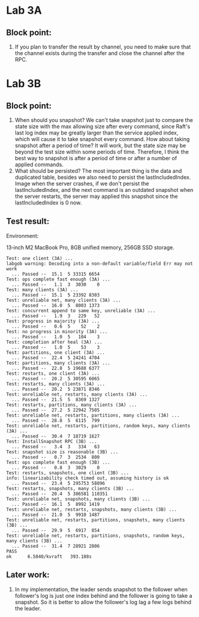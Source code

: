 # Lab 3A

## Block point:

1. If you plan to transfer the result by channel, you need to make sure that the channel exists during the transfer and close the channel after the RPC.

# Lab 3B

## Block point:

1. When should you snapshot?
   We can't take snapshot just to compare the state size with the max allowing size after every command, since Raft's last log index may be greatly larger than the service applied index, which will cause it to take snapshot every command. How about taking snapshot after a period of time? It will work, but the state size may be beyond the test size within some periods of time. Therefore, I think the best way to snapshot is after a period of time or after a number of applied commands.
2. What should be persisted?
   The most important thing is the data and duplicated table, besides we also need to persist the lastIncludedIndex. Image when the server crashes, if we don't persist the lastIncludedIndex, and the next command is an outdated snapshot when the server restarts, the server may applied this snapshot since the lastIncludedIndex is 0 now.

## Test result:

Environment:

13‑inch M2 MacBook Pro,  8GB unified memory,  256GB SSD storage.

```
Test: one client (3A) ...
labgob warning: Decoding into a non-default variable/field Err may not work
  ... Passed --  15.1  5 33315 6654
Test: ops complete fast enough (3A) ...
  ... Passed --   1.1  3  3030    0
Test: many clients (3A) ...
  ... Passed --  15.1  5 23392 8303
Test: unreliable net, many clients (3A) ...
  ... Passed --  16.0  5  8003 1373
Test: concurrent append to same key, unreliable (3A) ...
  ... Passed --   1.9  3   229   52
Test: progress in majority (3A) ...
  ... Passed --   0.6  5    52    2
Test: no progress in minority (3A) ...
  ... Passed --   1.0  5   104    3
Test: completion after heal (3A) ...
  ... Passed --   1.0  5    53    3
Test: partitions, one client (3A) ...
  ... Passed --  22.4  5 24241 4704
Test: partitions, many clients (3A) ...
  ... Passed --  22.8  5 19688 6377
Test: restarts, one client (3A) ...
  ... Passed --  20.2  5 30595 6065
Test: restarts, many clients (3A) ...
  ... Passed --  20.2  5 23871 8346
Test: unreliable net, restarts, many clients (3A) ...
  ... Passed --  21.5  5  8369 1327
Test: restarts, partitions, many clients (3A) ...
  ... Passed --  27.2  5 22942 7505
Test: unreliable net, restarts, partitions, many clients (3A) ...
  ... Passed --  28.8  5  6115  799
Test: unreliable net, restarts, partitions, random keys, many clients (3A) ...
  ... Passed --  30.4  7 18719 1627
Test: InstallSnapshot RPC (3B) ...
  ... Passed --   3.4  3   334   63
Test: snapshot size is reasonable (3B) ...
  ... Passed --   0.7  3  2534  800
Test: ops complete fast enough (3B) ...
  ... Passed --   0.8  3  3029    0
Test: restarts, snapshots, one client (3B) ...
info: linearizability check timed out, assuming history is ok
  ... Passed --  23.4  5 295753 58896
Test: restarts, snapshots, many clients (3B) ...
  ... Passed --  20.4  5 386581 110351
Test: unreliable net, snapshots, many clients (3B) ...
  ... Passed --  16.1  5  8992 1419
Test: unreliable net, restarts, snapshots, many clients (3B) ...
  ... Passed --  21.0  5  9910 1487
Test: unreliable net, restarts, partitions, snapshots, many clients (3B) ...
  ... Passed --  29.9  5  6917  854
Test: unreliable net, restarts, partitions, snapshots, random keys, many clients (3B) ...
  ... Passed --  31.4  7 28921 2806
PASS
ok  	6.5840/kvraft	393.188s
```

## Later work:

1. In my implementation, the leader sends snapshot to the follower when follower's log is just one index behind and the follower is going to take a snapshot. So it is better to allow the follower's log lag a few logs behind the leader.
